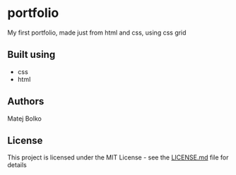 # portfolio
My first portfolio, made just from html and css, using css grid

## Built using
- css
- html 

## Authors
Matej Bolko

## License

This project is licensed under the MIT License - see the [LICENSE.md](LICENSE.md) file for details
